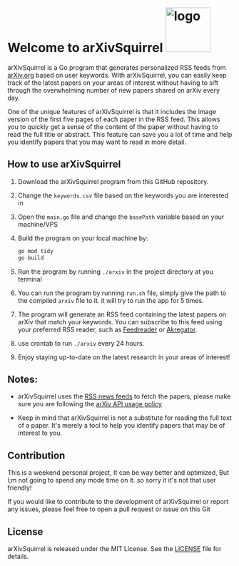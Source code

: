 # Welcome to arXivSquirrel <img src="https://arxiv.ai-hue.ir/resources/arXivSquirrel.png" alt="logo" width="100"/>

arXivSquirrel is a Go program that generates personalized RSS feeds from [arXiv.org](https://arxiv.org/) based on user keywords. With arXivSquirrel, you can easily keep track of the latest papers on your areas of interest without having to sift through the overwhelming number of new papers shared on arXiv every day.

One of the unique features of arXivSquirrel is that it includes the image version of the first five pages of each paper in the RSS feed. This allows you to quickly get a sense of the content of the paper without having to read the full title or abstract. This feature can save you a lot of time and help you identify papers that you may want to read in more detail.


## How to use arXivSquirrel

1. Download the arXivSquirrel program from this GitHub repository.

2. Change the `keywords.csv` file based on the keywords you are interested in

3. Open the `main.go` file and change the `basePath` variable based on your machine/VPS

4. Build the program on your local machine by:
    ```bash
    go mod tidy
    go build
    ```
5. Run the program by running `./arxiv` in the project directory at you terminal

6. You can run the program by running `run.sh` file, simply give the path to the compiled `arxiv` file to it. it will try to run the app for 5 times.

7. The program will generate an RSS feed containing the latest papers on arXiv that match your keywords. You can subscribe to this feed using your preferred RSS reader, such as [Feedreader](https://feedreader.com) or [Akregator](https://apps.kde.org/akregator/).

8. use crontab to run `./arxiv` every 24 hours.
9. Enjoy staying up-to-date on the latest research in your areas of interest!

## Notes:


- arXivSquirrel uses the [RSS news feeds](https://arxiv.org/help/rss) to fetch the papers, please make sure you are following the [arXiv API usage policy](https://arxiv.org/help/api/user-manual)

- Keep in mind that arXivSquirrel is not a substitute for reading the full text of a paper. It's merely a tool to help you identify papers that may be of interest to you.

## Contribution

This is a weekend personal project, It can be way better and optimized, But I;m not going to spend any mode time on it. so sorry it it's not that user friendly!

If you would like to contribute to the development of arXivSquirrel or report any issues, please feel free to open a pull request or issue on this Git

## License

arXivSquirrel is released under the MIT License. See the [LICENSE](https://github.com/mh-salari/arXivSquirrel/blob/master/LICENSE) file for details.

